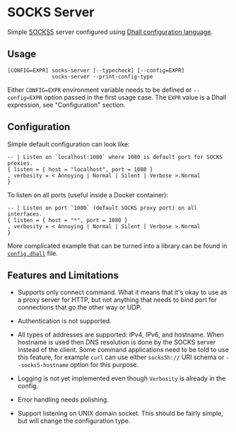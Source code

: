 # SOCKS Server

Simple [SOCKS5](https://en.wikipedia.org/wiki/SOCKS) server configured using
[Dhall configuration language](https://dhall-lang.org/).


## Usage

```
[CONFIG=EXPR] socks-server [--typecheck] [--config=EXPR]
              socks-server --print-config-type
```

Either `CONFIG=EXPR` environment variable needs to be defined or
`--config=EXPR` option passed in the first usage case. The `EXPR` value is a
Dhall expression, see "Configuration" section.


## Configuration

Simple default configuration can look like:

```dhall
-- | Listen on `localhost:1080` where 1080 is default port for SOCKS proxies.
{ listen = { host = "localhost", port = 1080 }
, verbosity = < Annoying | Normal | Silent | Verbose >.Normal
}
```

To listen on all ports (useful inside a Docker container):

```dhall
-- | Listen on port `1080` (default SOCKS proxy port) on all interfaces.
{ listen = { host = "*", port = 1080 }
, verbosity = < Annoying | Normal | Silent | Verbose >.Normal
}
```

More complicated example that can be turned into a library can be found in
[`config.dhall`](./config.dhall) file.


## Features and Limitations

* Supports only connect command. What it means that it's okay to use as a proxy
  server for HTTP, but not anything that needs to bind port for connections
  that go the other way or UDP.

* Authentication is not supported.

* All types of addresses are supported: IPv4, IPv6, and hostname. When hostname
  is used then DNS resolution is done by the SOCKS server instead of the
  client. Some command applications need to be told to use this feature, for
  example `curl` can use either `socks5h://` URI schema or `--socks5-hostname`
  option for this purpose.

* Logging is not yet implemented even though `Verbosity` is already in the
  config.

* Error handling needs polishing.

* Support listening on UNIX domain socket. This should be fairly simple, but
  will change the configuration type.
